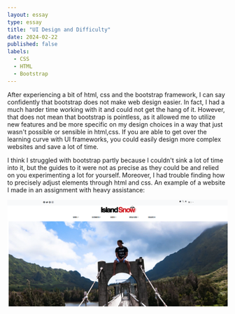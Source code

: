 ```yaml
---
layout: essay
type: essay
title: "UI Design and Difficulty"
date: 2024-02-22
published: false
labels:
  - CSS
  - HTML
  - Bootstrap
---
```


After experiencing a bit of html, css and the bootstrap framework, I can say confidently that bootstrap does not make web design easier. In fact, I had a much harder time working with it and could not get the hang of it. However, that does not mean that bootstrap is pointless, as it allowed me to utilize new features and be more specific on my design choices in a way that just wasn't possible or sensible in html,css. If you are able to get over the learning curve with UI frameworks, you could easily design more complex websites and save a lot of time. 

I think I struggled with bootstrap partly because I couldn't sink a lot of time into it, but the guides to it were not as precise as they could be and relied on you experimenting a lot for yourself. Moreover, I had trouble finding how to precisely adjust elements through html and css. 
An example of a website I made in an assignment with heavy assistance: 

<img class = "img-fluid" src = "../img/Screenshot 2024-02-22 222655.png">

